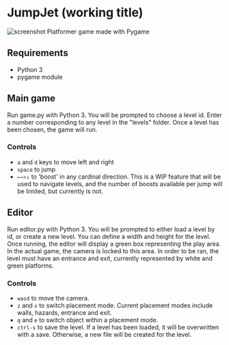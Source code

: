 # JumpJet (working title)
![screenshot](https://user-images.githubusercontent.com/30571778/40794783-18333c7c-64f8-11e8-92fa-c9b667f0a3d2.png)
Platformer game made with Pygame

## Requirements
- Python 3
- pygame module

## Main game
Run game.py with Python 3. You will be prompted to choose a level id. Enter a number corresponding to any level in the "levels" folder. Once a level has been chosen, the game will run.

### Controls
- `a` and `d` keys to move left and right
- `space` to jump
- `←→↑↓` to 'boost' in any cardinal direction. This is a WIP feature that will be used to navigate levels, and the number of boosts available per jump will be limited, but currently is not.

## Editor
Run editor.py with Python 3. You will be prompted to either load a level by id, or create a new level. You can define a width and height for the level. Once running, the editor will display a green box representing the play area. In the actual game, the camera is locked to this area. In order to be ran, the level must have an entrance and exit, currently represented by white and green platforms.

### Controls
- `wasd` to move the camera.
- `z` and `x` to switch placement mode. Current placement modes include walls, hazards, entrance and exit.
- `q` and `e` to switch object within a placement mode.
- `ctrl-s` to save the level. If a level has been loaded, it will be overwritten with a save. Otherwise, a new file will be created for the level.
